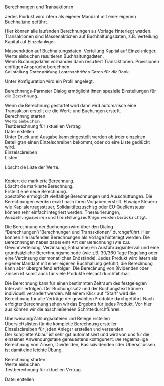 <!DOCTYPE html>
<html>
<head>
<meta charset="utf-8">
<meta name="viewport" content="width=device-width, initial-scale=1.0">
<title>500_Berechnungen_und_Transaktionen.md</title>
<link rel="stylesheet" href="https://stackedit.io/res-min/themes/base.css" />
<script type="text/javascript" src="https://cdn.mathjax.org/mathjax/latest/MathJax.js?config=TeX-AMS_HTML"></script>
</head>
<body><div class="container"><p><img src="http://xpecto.github.io/docs/img/img_1423558893524.png" alt="" title=""></p>

<p>Berechnungen und Transaktionen</p>

<p>Jedes Produkt wird intern als eigener Mandant mit einer eigenen Buchhaltung geführt. </p>

<p>Hier können alle laufenden Berechnungen als Vorlage hinterlegt werden.  <br>
Transaktionen sind Massenaktionen auf Buchhaltungsdaten, z.B. Verteilung Kapital auf Einzelanleger.</p>

<p>Massenaktion auf Buchhaltungsdaten. Verteilung Kapital auf Einzelanleger. <br>
Werte einbuchen resultieren Buchhaltungsdaten. <br>
Wenn Buchungsdaten vorhanden dann resultiert Transaktionen. Provisionen einfügen Ansprüche berechnen. <br>
Sollstellung Datenprüfung Lastenschriften Daten für die Bank.</p>

<p>Unter Konfiguration wird ein Profil angelegt. </p>

<p><img src="http://xpecto.github.io/docs/img/img_1423564583240.png" alt="" title=""> <br>
Berechnungs-Parmeter Dialog ermöglicht Ihnen spezielle Einstellungen für die Berechnung. </p>

<p>Wenn die Berechnung gestartet wird dann wird automatisch eine Transaktion erstellt die die Werte und Buchungen erstellt. <br>
Berechnung starten  <br>
Werte einbuchen <br>
Testberechnung für aktuellen  Vertrag <br>
Datei erstellen <br>
Unter Druck und Ausgabe kann eingestellt werden ob jeder einzelnen Beteiligten einen Einzelschreiben bekommt, oder ob eine Liste gedrückt wird. <br>
Einzelschreiben <br>
Listen</p>

<p><img src="http://xpecto.github.io/docs/img/img_1423565283935.png" alt="" title=""> <br>
Löscht die Liste der Werte.</p>

<p><img src="http://xpecto.github.io/docs/img/img_1423565546161.png" alt="" title=""></p>

<p>Kopiert die markierte Berechnung. <br>
Löscht die markierte Berechnung. <br>
Erstellt eine neue Berechnung. <br>
xpectoPro ermöglicht vielfältige Berechnungen und Ausschüttungen. Die Berechnungen werden exakt nach ihren Vorgaben erstellt. Etwaige Steuern wie Kapitalertragssteuer, Solidaritätszuschlag oder EU-Quellensteuer können sehr einfach integriert werden. Thesaurierungen, Auszahlungssperren und Freistellungsaufträge werden berücksichtigt.</p>

<p>Die Berechnung der Buchungen wird über den Dialog “Berechnungen”/”Berechnungen und Transaktionen” durchgeführt. Hier können alle laufenden Berechnungen als Vorlage hinterlegt werden. Die Berechnungen haben dabei eine Art der Berechnung (wie z.B. Gewinnverteilung, Verzinsung, Entnahme) ein Ausführungsintervall und eine grundsätzliche Berechnungsmethode (wie z.B. 30/360 Tage Regelung oder eine Verzinsung der monatlichen Endstände). Jedes Produkt wird intern als eigener Mandant mit einer eigenen Buchhaltung geführt, die Berechnung kann aber übergreifend erfolgen. Die Berechnung von Dividenden oder Zinsen ist somit auch für viele Produkte elegant durchführbar.</p>

<p>Die Berechnung kann für einen bestimmten Zeitraum des festgelegten Intervalls erfolgen. Der Buchungssatz und der Buchungstext können individuell verändert werden. Mit einem Klick auf “Start” wird die Berechnung für alle Verträge der gewählten Produkte durchgeführt. Nach erfolgter Berechnung sehen wir das Ergebnis für jedes Produkt. Von hier aus können wir die abschließenden Schritte durchführen:</p>

<p>Überweisung/Zahlungsdateien und Belege erstellen <br>
Übersichtslisten für die komplette Berechnung erstellen  <br>
Einzelschreiben für jeden Anleger erstellen und versenden <br>
Der komplette Ablauf ist sehr gut automatisiert und wird von uns für die einzelnen Anwendungsfälle genauestens konfiguriert. Die regelmäßige Berechnung von Zinsen, Dividenden, Basisdividenden oder Überschüssen ist damit eine leichte Übung.</p>

<p>Berechnung starten <br>
Werte einbuchen  <br>
Testberechnung für aktuellen Vertrag</p>

<p>Datei erstellen</p></div></body>
</html>